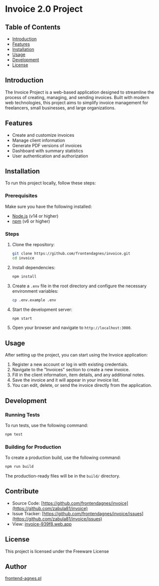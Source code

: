 # Invoice 2.0 Project

## Table of Contents

- [Introduction](#introduction)
- [Features](#features)
- [Installation](#installation)
- [Usage](#usage)
- [Development](#development)
- [License](#license)

## Introduction

The Invoice Project is a web-based application designed to streamline the process of creating, managing, and sending invoices. Built with modern web technologies, this project aims to simplify invoice management for freelancers, small businesses, and large organizations.

## Features

- Create and customize invoices
- Manage client information
- Generate PDF versions of invoices
- Dashboard with summary statistics
- User authentication and authorization

## Installation

To run this project locally, follow these steps:

### Prerequisites

Make sure you have the following installed:

- [Node.js](https://nodejs.org/) (v14 or higher)
- [npm](https://www.npmjs.com/) (v6 or higher)

### Steps

1. Clone the repository:

   ```sh
   git clone https://github.com/frontendagnes/invoice.git
   cd invoice
   ```

2. Install dependencies:

   ```sh
   npm install
   ```

3. Create a `.env` file in the root directory and configure the necessary environment variables:

   ```sh
   cp .env.example .env
   ```

4. Start the development server:

   ```sh
   npm start
   ```

5. Open your browser and navigate to `http://localhost:3000`.

## Usage

After setting up the project, you can start using the Invoice application:

1. Register a new account or log in with existing credentials.
2. Navigate to the "Invoices" section to create a new invoice.
3. Fill in the client information, item details, and any additional notes.
4. Save the invoice and it will appear in your invoice list.
5. You can edit, delete, or send the invoice directly from the application.

## Development

### Running Tests

To run tests, use the following command:

```sh
npm test
```

### Building for Production

To create a production build, use the following command:

```sh
npm run build
```

The production-ready files will be in the `build/` directory.
## Contribute

* Source Code:  [https://github.com/frontendagnes/invoice](https://github.com/zabula81/invoice)
* Issue Tracker:  [https://github.com/frontendagnes/invoice/issues](https://github.com/zabula81/invoice/issues)
* View: [invoice-939f8.web.app](https://invoice-939f8.web.app/)

## License

This project is licensed under the Freeware License

## Author

[frontend-agnes.pl](https://frontend-agnes.pl/)